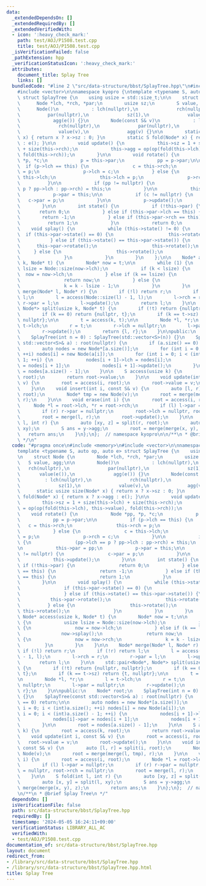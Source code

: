```yaml
---
data:
  _extendedDependsOn: []
  _extendedRequiredBy: []
  _extendedVerifiedWith:
  - icon: ':heavy_check_mark:'
    path: test/AOJ/P1508.test.cpp
    title: test/AOJ/P1508.test.cpp
  _isVerificationFailed: false
  _pathExtension: hpp
  _verificationStatusIcon: ':heavy_check_mark:'
  attributes:
    document_title: Splay Tree
    links: []
  bundledCode: "#line 2 \"src/data-structure/bbst/SplayTree.hpp\"\n#include <memory>\n\
    #include <vector>\n\nnamespace kyopro {\ntemplate <typename S, auto op, auto e>\
    \ struct SplayTree {\n    using usize = std::size_t;\n\n    struct Node {\n  \
    \      Node *lch, *rch, *par;\n        usize sz;\n        S value, agg;\n\n  \
    \      Node()\n            : lch(nullptr),\n              rch(nullptr),\n    \
    \          par(nullptr),\n              sz(1),\n              value(e()),\n  \
    \            agg(e()) {}\n        Node(const S& v)\n            : lch(nullptr),\n\
    \              rch(nullptr),\n              par(nullptr),\n              sz(1),\n\
    \              value(v),\n              agg(v) {}\n\n        static usize size(Node*\
    \ x) { return x ? x->sz : 0; }\n        static S fold(Node* x) { return x ? x->agg\
    \ : e(); }\n\n        void update() {\n            this->sz = 1 + size(this->lch)\
    \ + size(this->rch);\n            this->agg = op(op(fold(this->lch), this->value),\
    \ fold(this->rch));\n        }\n\n        void rotate() {\n            Node *pp,\
    \ *p, *c;\n            p = this->par;\n            pp = p->par;\n\n          \
    \  if (p->lch == this) {\n                c = this->rch;\n                this->rch\
    \ = p;\n                p->lch = c;\n            } else {\n                c =\
    \ this->lch;\n                this->lch = p;\n                p->rch = c;\n  \
    \          }\n\n            if (pp != nullptr) {\n                (pp->lch ==\
    \ p ? pp->lch : pp->rch) = this;\n            }\n\n            this->par = pp;\n\
    \            p->par = this;\n\n            if (c != nullptr) {\n             \
    \   c->par = p;\n            }\n\n            p->update();\n            this->update();\n\
    \        }\n\n        int state() {\n            if (!this->par) {\n         \
    \       return 0;\n            } else if (this->par->lch == this) {\n        \
    \        return -1;\n            } else if (this->par->rch == this) {\n      \
    \          return 1;\n            }\n            return 0;\n        }\n\n    \
    \    void splay() {\n            while (this->state() != 0) {\n              \
    \  if (this->par->state() == 0) {\n                    this->rotate();\n     \
    \           } else if (this->state() == this->par->state()) {\n              \
    \      this->par->rotate();\n                    this->rotate();\n           \
    \     } else {\n                    this->rotate();\n                    this->rotate();\n\
    \                }\n            }\n        }\n    };\n\n    Node* access(usize\
    \ k, Node* t) {\n        Node* now = t;\n\n        while (1) {\n            usize\
    \ lsize = Node::size(now->lch);\n            if (k < lsize) {\n              \
    \  now = now->lch;\n            } else if (k == lsize) {\n                now->splay();\n\
    \                return now;\n            } else {\n                now = now->rch;\n\
    \                k = k - lsize - 1;\n            }\n        }\n    }\n\n    Node*\
    \ merge(Node* l, Node* r) {\n        if (!l) return r;\n        if (!r) return\
    \ l;\n        l = access(Node::size(l) - 1, l);\n        l->rch = r;\n       \
    \ r->par = l;\n        l->update();\n        return l;\n    }\n\n    std::pair<Node*,\
    \ Node*> split(usize k, Node* t) {\n        if (!t) return {nullptr, nullptr};\n\
    \        if (k == 0) return {nullptr, t};\n        if (k == t->sz) return {t,\
    \ nullptr};\n\n        t = access(k, t);\n\n        Node *l, *r;\n        l =\
    \ t->lch;\n        r = t;\n        r->lch = nullptr;\n        l->par = nullptr;\n\
    \        r->update();\n        return {l, r};\n    }\n\npublic:\n    Node* root;\n\
    \    SplayTree(int n = 0) : SplayTree(std::vector<S>(n)) {}\n    SplayTree(const\
    \ std::vector<S>& a) : root(nullptr) {\n        if (a.size() == 0) return;\n\n\
    \        auto nodes = new Node*[a.size()];\n        for (int i = 0; i < (int)a.size();\
    \ ++i) nodes[i] = new Node(a[i]);\n        for (int i = 0; i < (int)a.size() -\
    \ 1; ++i) {\n            nodes[i + 1]->lch = nodes[i];\n            nodes[i]->par\
    \ = nodes[i + 1];\n            nodes[i + 1]->update();\n        }\n\n        root\
    \ = nodes[a.size() - 1];\n    }\n\n    S access(usize k) {\n        root = access(k,\
    \ root);\n        return root->value;\n    }\n\n    void update(int i, const S&\
    \ v) {\n        root = access(i, root);\n        root->value = v;\n        root->update();\n\
    \    }\n\n    void insert(int i, const S& v) {\n        auto [l, r] = split(i,\
    \ root);\n        Node* tmp = new Node(v);\n        root = merge(merge(l, tmp),\
    \ r);\n    }\n\n    void erase(int i) {\n        root = access(i, root);\n   \
    \     Node *l = root->lch, *r = root->rch;\n        if (l) l->par = nullptr;\n\
    \        if (r) r->par = nullptr;\n        root->lch = nullptr, root->rch = nullptr;\n\
    \        root = merge(l, r);\n        root->update();\n    }\n\n    S fold(int\
    \ l, int r) {\n        auto [xy, z] = split(r, root);\n        auto [x, y] = split(l,\
    \ xy);\n        S ans = y->agg;\n        root = merge(merge(x, y), z);\n     \
    \   return ans;\n    }\n};\n};  // namespace kyopro\n\n/**\n * @brief Splay Tree\n\
    \ */\n"
  code: "#pragma once\n#include <memory>\n#include <vector>\n\nnamespace kyopro {\n\
    template <typename S, auto op, auto e> struct SplayTree {\n    using usize = std::size_t;\n\
    \n    struct Node {\n        Node *lch, *rch, *par;\n        usize sz;\n     \
    \   S value, agg;\n\n        Node()\n            : lch(nullptr),\n           \
    \   rch(nullptr),\n              par(nullptr),\n              sz(1),\n       \
    \       value(e()),\n              agg(e()) {}\n        Node(const S& v)\n   \
    \         : lch(nullptr),\n              rch(nullptr),\n              par(nullptr),\n\
    \              sz(1),\n              value(v),\n              agg(v) {}\n\n  \
    \      static usize size(Node* x) { return x ? x->sz : 0; }\n        static S\
    \ fold(Node* x) { return x ? x->agg : e(); }\n\n        void update() {\n    \
    \        this->sz = 1 + size(this->lch) + size(this->rch);\n            this->agg\
    \ = op(op(fold(this->lch), this->value), fold(this->rch));\n        }\n\n    \
    \    void rotate() {\n            Node *pp, *p, *c;\n            p = this->par;\n\
    \            pp = p->par;\n\n            if (p->lch == this) {\n             \
    \   c = this->rch;\n                this->rch = p;\n                p->lch = c;\n\
    \            } else {\n                c = this->lch;\n                this->lch\
    \ = p;\n                p->rch = c;\n            }\n\n            if (pp != nullptr)\
    \ {\n                (pp->lch == p ? pp->lch : pp->rch) = this;\n            }\n\
    \n            this->par = pp;\n            p->par = this;\n\n            if (c\
    \ != nullptr) {\n                c->par = p;\n            }\n\n            p->update();\n\
    \            this->update();\n        }\n\n        int state() {\n           \
    \ if (!this->par) {\n                return 0;\n            } else if (this->par->lch\
    \ == this) {\n                return -1;\n            } else if (this->par->rch\
    \ == this) {\n                return 1;\n            }\n            return 0;\n\
    \        }\n\n        void splay() {\n            while (this->state() != 0) {\n\
    \                if (this->par->state() == 0) {\n                    this->rotate();\n\
    \                } else if (this->state() == this->par->state()) {\n         \
    \           this->par->rotate();\n                    this->rotate();\n      \
    \          } else {\n                    this->rotate();\n                   \
    \ this->rotate();\n                }\n            }\n        }\n    };\n\n   \
    \ Node* access(usize k, Node* t) {\n        Node* now = t;\n\n        while (1)\
    \ {\n            usize lsize = Node::size(now->lch);\n            if (k < lsize)\
    \ {\n                now = now->lch;\n            } else if (k == lsize) {\n \
    \               now->splay();\n                return now;\n            } else\
    \ {\n                now = now->rch;\n                k = k - lsize - 1;\n   \
    \         }\n        }\n    }\n\n    Node* merge(Node* l, Node* r) {\n       \
    \ if (!l) return r;\n        if (!r) return l;\n        l = access(Node::size(l)\
    \ - 1, l);\n        l->rch = r;\n        r->par = l;\n        l->update();\n \
    \       return l;\n    }\n\n    std::pair<Node*, Node*> split(usize k, Node* t)\
    \ {\n        if (!t) return {nullptr, nullptr};\n        if (k == 0) return {nullptr,\
    \ t};\n        if (k == t->sz) return {t, nullptr};\n\n        t = access(k, t);\n\
    \n        Node *l, *r;\n        l = t->lch;\n        r = t;\n        r->lch =\
    \ nullptr;\n        l->par = nullptr;\n        r->update();\n        return {l,\
    \ r};\n    }\n\npublic:\n    Node* root;\n    SplayTree(int n = 0) : SplayTree(std::vector<S>(n))\
    \ {}\n    SplayTree(const std::vector<S>& a) : root(nullptr) {\n        if (a.size()\
    \ == 0) return;\n\n        auto nodes = new Node*[a.size()];\n        for (int\
    \ i = 0; i < (int)a.size(); ++i) nodes[i] = new Node(a[i]);\n        for (int\
    \ i = 0; i < (int)a.size() - 1; ++i) {\n            nodes[i + 1]->lch = nodes[i];\n\
    \            nodes[i]->par = nodes[i + 1];\n            nodes[i + 1]->update();\n\
    \        }\n\n        root = nodes[a.size() - 1];\n    }\n\n    S access(usize\
    \ k) {\n        root = access(k, root);\n        return root->value;\n    }\n\n\
    \    void update(int i, const S& v) {\n        root = access(i, root);\n     \
    \   root->value = v;\n        root->update();\n    }\n\n    void insert(int i,\
    \ const S& v) {\n        auto [l, r] = split(i, root);\n        Node* tmp = new\
    \ Node(v);\n        root = merge(merge(l, tmp), r);\n    }\n\n    void erase(int\
    \ i) {\n        root = access(i, root);\n        Node *l = root->lch, *r = root->rch;\n\
    \        if (l) l->par = nullptr;\n        if (r) r->par = nullptr;\n        root->lch\
    \ = nullptr, root->rch = nullptr;\n        root = merge(l, r);\n        root->update();\n\
    \    }\n\n    S fold(int l, int r) {\n        auto [xy, z] = split(r, root);\n\
    \        auto [x, y] = split(l, xy);\n        S ans = y->agg;\n        root =\
    \ merge(merge(x, y), z);\n        return ans;\n    }\n};\n};  // namespace kyopro\n\
    \n/**\n * @brief Splay Tree\n */"
  dependsOn: []
  isVerificationFile: false
  path: src/data-structure/bbst/SplayTree.hpp
  requiredBy: []
  timestamp: '2024-05-05 16:24:11+09:00'
  verificationStatus: LIBRARY_ALL_AC
  verifiedWith:
  - test/AOJ/P1508.test.cpp
documentation_of: src/data-structure/bbst/SplayTree.hpp
layout: document
redirect_from:
- /library/src/data-structure/bbst/SplayTree.hpp
- /library/src/data-structure/bbst/SplayTree.hpp.html
title: Splay Tree
---
```

